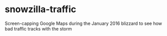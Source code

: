 # snowzilla-traffic
Screen-capping Google Maps during the January 2016 blizzard to see how bad traffic tracks with the storm
